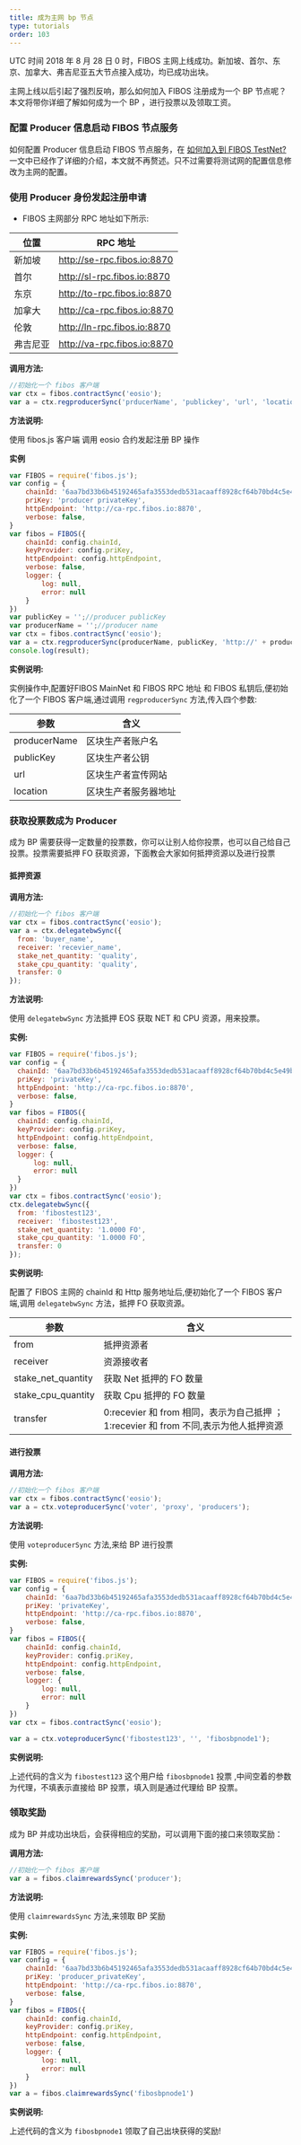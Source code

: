 ```yaml
---
title: 成为主网 bp 节点
type: tutorials
order: 103
---
```


UTC 时间 2018 年 8 月 28 日 0 时，FIBOS 主网上线成功。新加坡、首尔、东京、加拿大、弗吉尼亚五大节点接入成功，均已成功出块。

主网上线以后引起了强烈反响，那么如何加入 FIBOS 注册成为一个 BP 节点呢？本文将带你详细了解如何成为一个 BP ，进行投票以及领取工资。

### 配置 Producer 信息启动 FIBOS 节点服务

如何配置 Producer 信息启动 FIBOS 节点服务，在 [如何加入到 FIBOS TestNet?](jointestnet.html) 一文中已经作了详细的介绍，本文就不再赘述。只不过需要将测试网的配置信息修改为主网的配置。

### 使用 Producer 身份发起注册申请

- FIBOS 主网部分 RPC 地址如下所示:

| 位置     | RPC 地址                    |
| -------- | --------------------------- |
| 新加坡   | http://se-rpc.fibos.io:8870 |
| 首尔     | http://sl-rpc.fibos.io:8870 |
| 东京     | http://to-rpc.fibos.io:8870 |
| 加拿大   | http://ca-rpc.fibos.io:8870 |
| 伦敦     | http://ln-rpc.fibos.io:8870 |
| 弗吉尼亚 | http://va-rpc.fibos.io:8870 |



  **调用方法:**

  ```javascript
//初始化一个 fibos 客户端
var ctx = fibos.contractSync('eosio');
var a = ctx.regproducerSync('prducerName', 'publickey', 'url', 'location');
  ```

  **方法说明:**

  使用 fibos.js 客户端 调用 eosio 合约发起注册 BP 操作

  **实例**

```javascript
var FIBOS = require('fibos.js');
var config = {
    chainId: '6aa7bd33b6b45192465afa3553dedb531acaaff8928cf64b70bd4c5e49b7ec6a',
    priKey: 'producer privateKey',
    httpEndpoint: 'http://ca-rpc.fibos.io:8870',
    verbose: false,
}
var fibos = FIBOS({
    chainId: config.chainId,
    keyProvider: config.priKey,
    httpEndpoint: config.httpEndpoint,
    verbose: false,
    logger: {
        log: null,
        error: null
    }
})
var publicKey = '';//producer publicKey
var producerName = '';//producer name
var ctx = fibos.contractSync('eosio');
var a = ctx.regproducerSync(producerName, publicKey, 'http://' + producerName + '.io', 1);
console.log(result);
```

  **实例说明:**

  实例操作中,配置好FIBOS MainNet 和 FIBOS RPC 地址 和 FIBOS 私钥后,便初始化了一个 FIBOS 客户端,通过调用 `regproducerSync` 方法,传入四个参数:

| 参数         | 含义                 |
| ------------ | -------------------- |
| producerName | 区块生产者账户名     |
| publicKey    | 区块生产者公钥       |
| url          | 区块生产者宣传网站   |
| location     | 区块生产者服务器地址 |



### 获取投票数成为 Producer

成为 BP 需要获得一定数量的投票数，你可以让别人给你投票，也可以自己给自己投票。投票需要抵押 FO 获取资源，下面教会大家如何抵押资源以及进行投票

#### 抵押资源

  **调用方法:**

  ```javascript
//初始化一个 fibos 客户端
var ctx = fibos.contractSync('eosio');
var a = ctx.delegatebwSync({
	from: 'buyer_name',
	receiver: 'recevier_name',
	stake_net_quantity: 'quality',
	stake_cpu_quantity: 'quality',
	transfer: 0
});
  ```

  **方法说明:**

  使用  `delegatebwSync`  方法抵押 EOS 获取 NET 和 CPU 资源，用来投票。

  **实例:**

  ```javascript
var FIBOS = require('fibos.js');
var config = {
    chainId: '6aa7bd33b6b45192465afa3553dedb531acaaff8928cf64b70bd4c5e49b7ec6a',
    priKey: 'privateKey',
    httpEndpoint: 'http://ca-rpc.fibos.io:8870',
    verbose: false,
}
var fibos = FIBOS({
    chainId: config.chainId,
    keyProvider: config.priKey,
    httpEndpoint: config.httpEndpoint,
    verbose: false,
    logger: {
        log: null,
        error: null
    }
})
var ctx = fibos.contractSync('eosio');
ctx.delegatebwSync({
	from: 'fibostest123',
	receiver: 'fibostest123',
	stake_net_quantity: '1.0000 FO',
	stake_cpu_quantity: '1.0000 FO',
	transfer: 0
});
  ```

  **实例说明:**

  配置了 FIBOS 主网的 chainId 和 Http 服务地址后,便初始化了一个 FIBOS 客户端,调用  `delegatebwSync` 方法，抵押 FO 获取资源。

| 参数               | 含义                                                         |
| ------------------ | ------------------------------------------------------------ |
| from               | 抵押资源者                                                   |
| receiver           | 资源接收者                                                   |
| stake_net_quantity | 获取 Net 抵押的 FO 数量                                      |
| stake_cpu_quantity | 获取 Cpu 抵押的 FO 数量                                      |
| transfer           | 0:recevier 和 from 相同，表示为自己抵押 ；1:recevier 和 from 不同,表示为他人抵押资源 |

#### 进行投票

**调用方法:**

```javascript
//初始化一个 fibos 客户端
var ctx = fibos.contractSync('eosio');
var a = ctx.voteproducerSync('voter', 'proxy', 'producers');
```

**方法说明:**

 使用 `voteproducerSync` 方法,来给 BP 进行投票

**实例:**

```javascript
var FIBOS = require('fibos.js');
var config = {
    chainId: '6aa7bd33b6b45192465afa3553dedb531acaaff8928cf64b70bd4c5e49b7ec6a',
    priKey: 'privateKey',
    httpEndpoint: 'http://ca-rpc.fibos.io:8870',
    verbose: false,
}
var fibos = FIBOS({
    chainId: config.chainId,
    keyProvider: config.priKey,
    httpEndpoint: config.httpEndpoint,
    verbose: false,
    logger: {
        log: null,
        error: null
    }
})
var ctx = fibos.contractSync('eosio');

var a = ctx.voteproducerSync('fibostest123', '', 'fibosbpnode1');
```

**实例说明:**

上述代码的含义为 `fibostest123` 这个用户给 `fibosbpnode1`  投票 ,中间空着的参数为代理，不填表示直接给 BP 投票，填入则是通过代理给 BP 投票。



### 领取奖励

成为 BP 并成功出块后，会获得相应的奖励，可以调用下面的接口来领取奖励：

**调用方法:**

```javascript
//初始化一个 fibos 客户端
var a = fibos.claimrewardsSync('producer');
```

**方法说明:**

 使用 `claimrewardsSync` 方法,来领取 BP 奖励

**实例:**

```javascript
var FIBOS = require('fibos.js');
var config = {
    chainId: '6aa7bd33b6b45192465afa3553dedb531acaaff8928cf64b70bd4c5e49b7ec6a',
    priKey: 'producer_privateKey',
    httpEndpoint: 'http://ca-rpc.fibos.io:8870',
    verbose: false,
}
var fibos = FIBOS({
    chainId: config.chainId,
    keyProvider: config.priKey,
    httpEndpoint: config.httpEndpoint,
    verbose: false,
    logger: {
        log: null,
        error: null
    }
})
var a = fibos.claimrewardsSync('fibosbpnode1')
```

**实例说明:**

上述代码的含义为  `fibosbpnode1`  领取了自己出块获得的奖励!



